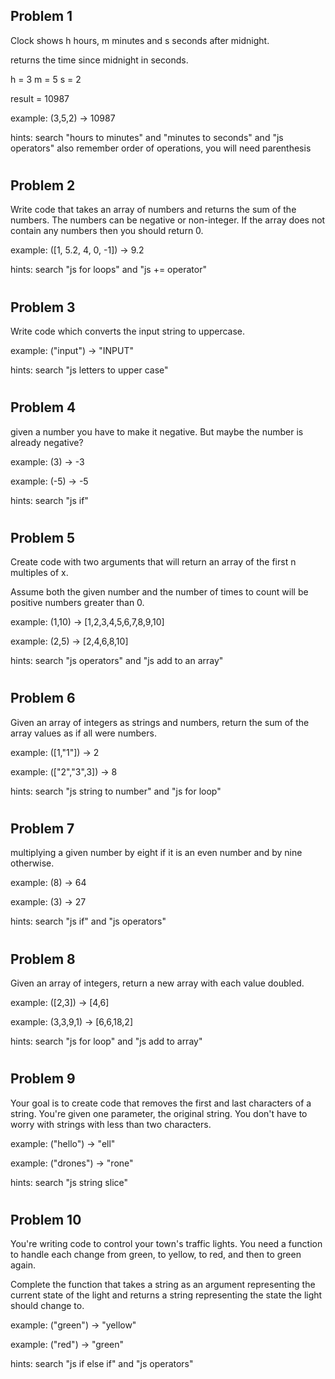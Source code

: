 ## Problem 1
Clock shows h hours, m minutes and s seconds after midnight.

returns the time since midnight in seconds.

h = 3
m = 5
s = 2

result = 10987

example: (3,5,2) -> 10987

hints: search "hours to minutes" and "minutes to seconds" and "js operators" also remember order of operations, you will need parenthesis

#
## Problem 2
Write code that takes an array of numbers and returns the sum of the numbers. The numbers can be negative or non-integer. If the array does not contain any numbers then you should return 0.

example: ([1, 5.2, 4, 0, -1]) -> 9.2

hints: search "js for loops" and "js += operator"
#
## Problem 3
Write code which converts the input string to uppercase.

example: ("input") -> "INPUT"

hints: search "js letters to upper case"

#
## Problem 4
given a number you have to make it negative. But maybe the number is already negative?

example: (3) -> -3

example: (-5) -> -5

hints: search "js if"
#
## Problem 5
Create code with two arguments that will return an array of the first n multiples of x.

Assume both the given number and the number of times to count will be positive numbers greater than 0.

example: (1,10) -> [1,2,3,4,5,6,7,8,9,10]

example: (2,5) -> [2,4,6,8,10]

hints: search "js operators" and "js add to an array"
#
## Problem 6
Given an array of integers as strings and numbers, return the sum of the array values as if all were numbers.

example: ([1,"1"]) -> 2

example: (["2","3",3]) -> 8

hints: search "js string to number" and  "js for loop"
#
## Problem 7
multiplying a given number by eight if it is an even number and by nine otherwise.

example: (8) -> 64

example: (3) -> 27

hints: search "js if" and "js operators"
#
## Problem 8
Given an array of integers, return a new array with each value doubled.

example: ([2,3]) -> [4,6]

example: (3,3,9,1) -> [6,6,18,2]

hints: search "js for loop" and "js add to array"
#
## Problem 9
Your goal is to create code that removes the first and last characters of a string. You're given one parameter, the original string. You don't have to worry with strings with less than two characters.

example: ("hello") -> "ell"

example: ("drones") -> "rone"

hints: search "js string slice"
#
## Problem 10
You're writing code to control your town's traffic lights. You need a function to handle each change from green, to yellow, to red, and then to green again.

Complete the function that takes a string as an argument representing the current state of the light and returns a string representing the state the light should change to.

example: ("green") -> "yellow"

example: ("red") -> "green"

hints: search "js if else if" and "js operators"
#
